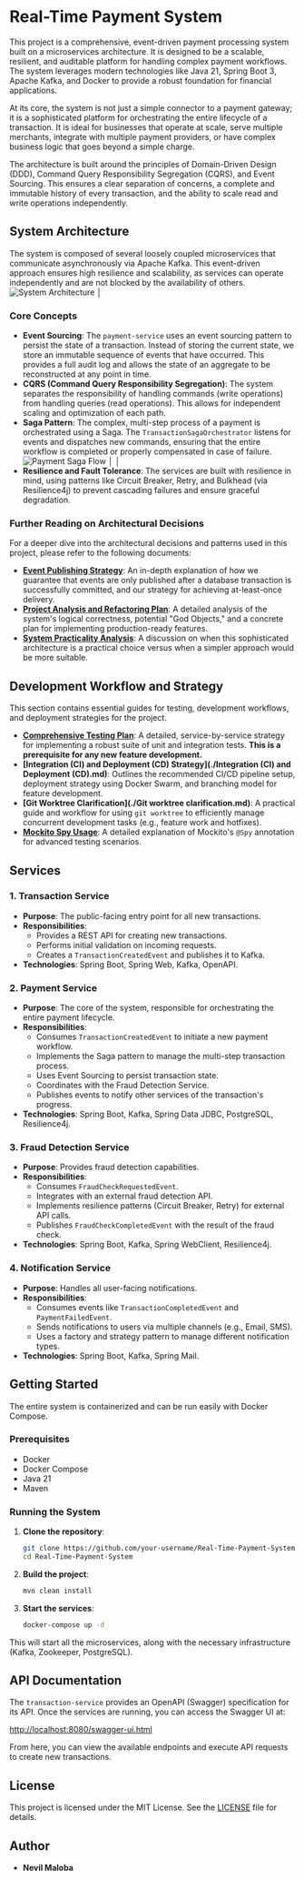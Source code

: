 # Real-Time Payment System

This project is a comprehensive, event-driven payment processing system built on a microservices architecture. It is designed to be a scalable, resilient, and auditable platform for handling complex payment workflows. The system leverages modern technologies like Java 21, Spring Boot 3, Apache Kafka, and Docker to provide a robust foundation for financial applications.

At its core, the system is not just a simple connector to a payment gateway; it is a sophisticated platform for orchestrating the entire lifecycle of a transaction. It is ideal for businesses that operate at scale, serve multiple merchants, integrate with multiple payment providers, or have complex business logic that goes beyond a simple charge.

The architecture is built around the principles of Domain-Driven Design (DDD), Command Query Responsibility Segregation (CQRS), and Event Sourcing. This ensures a clear separation of concerns, a complete and immutable history of every transaction, and the ability to scale read and write operations independently.

## System Architecture

The system is composed of several loosely coupled microservices that communicate asynchronously via Apache Kafka. This event-driven approach ensures high resilience and scalability, as services can operate independently and are not blocked by the availability of others.
![System Architecture](docs/diagrams/system_architecture.png)                                                              │

### Core Concepts

*   **Event Sourcing**: The `payment-service` uses an event sourcing pattern to persist the state of a transaction. Instead of storing the current state, we store an immutable sequence of events that have occurred. This provides a full audit log and allows the state of an aggregate to be reconstructed at any point in time.
*   **CQRS (Command Query Responsibility Segregation)**: The system separates the responsibility of handling commands (write operations) from handling queries (read operations). This allows for independent scaling and optimization of each path.
*   **Saga Pattern**: The complex, multi-step process of a payment is orchestrated using a Saga. The `TransactionSagaOrchestrator` listens for events and dispatches new commands, ensuring that the entire workflow is completed or properly compensated in case of failure. 
     ![Payment Saga Flow](docs/diagrams/payment_saga_flow.png)                                                                  │ │
*   **Resilience and Fault Tolerance**: The services are built with resilience in mind, using patterns like Circuit Breaker, Retry, and Bulkhead (via Resilience4j) to prevent cascading failures and ensure graceful degradation.

### Further Reading on Architectural Decisions

For a deeper dive into the architectural decisions and patterns used in this project, please refer to the following documents:

*   **[Event Publishing Strategy](./EVENT_PUBLISHING_STRATEGY.md)**: An in-depth explanation of how we guarantee that events are only published after a database transaction is successfully committed, and our strategy for achieving at-least-once delivery.
*   **[Project Analysis and Refactoring Plan](./PROJECT_ANALYSIS_AND_REFACTORING_PLAN.md)**: A detailed analysis of the system's logical correctness, potential "God Objects," and a concrete plan for implementing production-ready features.
*   **[System Practicality Analysis](./SYSTEM_PRACTICALITY_ANALYSIS.md)**: A discussion on when this sophisticated architecture is a practical choice versus when a simpler approach would be more suitable.

## Development Workflow and Strategy

This section contains essential guides for testing, development workflows, and deployment strategies for the project.

*   **[Comprehensive Testing Plan](./testing_plan.md)**: A detailed, service-by-service strategy for implementing a robust suite of unit and integration tests. **This is a prerequisite for any new feature development.**
*   **[Integration (CI) and Deployment (CD) Strategy](./Integration (CI) and Deployment (CD).md)**: Outlines the recommended CI/CD pipeline setup, deployment strategy using Docker Swarm, and branching model for feature development.
*   **[Git Worktree Clarification](./Git worktree clarification.md)**: A practical guide and workflow for using `git worktree` to efficiently manage concurrent development tasks (e.g., feature work and hotfixes).
*   **[Mockito Spy Usage](./mockito_spy_usage.md)**: A detailed explanation of Mockito's `@Spy` annotation for advanced testing scenarios.

## Services

### 1. Transaction Service
*   **Purpose**: The public-facing entry point for all new transactions.
*   **Responsibilities**:
    *   Provides a REST API for creating new transactions.
    *   Performs initial validation on incoming requests.
    *   Creates a `TransactionCreatedEvent` and publishes it to Kafka.
*   **Technologies**: Spring Boot, Spring Web, Kafka, OpenAPI.

### 2. Payment Service
*   **Purpose**: The core of the system, responsible for orchestrating the entire payment lifecycle.
*   **Responsibilities**:
    *   Consumes `TransactionCreatedEvent` to initiate a new payment workflow.
    *   Implements the Saga pattern to manage the multi-step transaction process.
    *   Uses Event Sourcing to persist transaction state.
    *   Coordinates with the Fraud Detection Service.
    *   Publishes events to notify other services of the transaction's progress.
*   **Technologies**: Spring Boot, Kafka, Spring Data JDBC, PostgreSQL, Resilience4j.

### 3. Fraud Detection Service
*   **Purpose**: Provides fraud detection capabilities.
*   **Responsibilities**:
    *   Consumes `FraudCheckRequestedEvent`.
    *   Integrates with an external fraud detection API.
    *   Implements resilience patterns (Circuit Breaker, Retry) for external API calls.
    *   Publishes `FraudCheckCompletedEvent` with the result of the fraud check.
*   **Technologies**: Spring Boot, Kafka, Spring WebClient, Resilience4j.

### 4. Notification Service
*   **Purpose**: Handles all user-facing notifications.
*   **Responsibilities**:
    *   Consumes events like `TransactionCompletedEvent` and `PaymentFailedEvent`.
    *   Sends notifications to users via multiple channels (e.g., Email, SMS).
    *   Uses a factory and strategy pattern to manage different notification types.
*   **Technologies**: Spring Boot, Kafka, Spring Mail.

## Getting Started

The entire system is containerized and can be run easily with Docker Compose.

### Prerequisites
*   Docker
*   Docker Compose
*   Java 21
*   Maven

### Running the System
1.  **Clone the repository**:
    ```bash
    git clone https://github.com/your-username/Real-Time-Payment-System.git
    cd Real-Time-Payment-System
    ```

2.  **Build the project**:
    ```bash
    mvn clean install
    ```

3.  **Start the services**:
    ```bash
    docker-compose up -d
    ```

This will start all the microservices, along with the necessary infrastructure (Kafka, Zookeeper, PostgreSQL).

## API Documentation

The `transaction-service` provides an OpenAPI (Swagger) specification for its API. Once the services are running, you can access the Swagger UI at:

[http://localhost:8080/swagger-ui.html](http://localhost:8080/swagger-ui.html)

From here, you can view the available endpoints and execute API requests to create new transactions.

## License

This project is licensed under the MIT License. See the [LICENSE](LICENSE.md) file for details.

## Author

*   **Nevil Maloba**